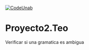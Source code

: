 [![CodeUnab](http://b.repl.ca/v1/Code-UNAB-blue.png)](https://github.com/ceinunab/CodeUnab)
# Proyecto2.Teo
Verificar si una gramatica es ambigua
